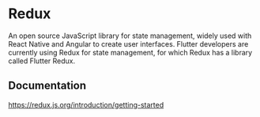 # Redux 

An open source JavaScript library for state management, widely used with React Native and Angular to create user interfaces. Flutter developers are currently using Redux for state management, for which Redux has a library called Flutter Redux.

## Documentation

https://redux.js.org/introduction/getting-started